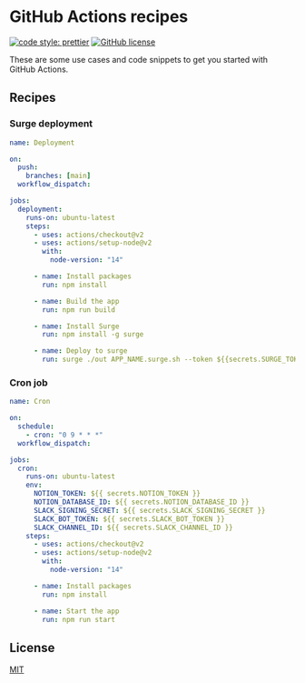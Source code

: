 # GitHub Actions recipes

[![code style: prettier](https://img.shields.io/badge/code_style-prettier-ff69b4.svg)](https://github.com/prettier/prettier)
[![GitHub license](https://img.shields.io/badge/license-MIT-blue.svg)](https://github.com/malcodeman/github-actions-recipes/blob/master/LICENSE)

These are some use cases and code snippets to get you started with GitHub Actions.

## Recipes

### Surge deployment

```yaml
name: Deployment

on:
  push:
    branches: [main]
  workflow_dispatch:

jobs:
  deployment:
    runs-on: ubuntu-latest
    steps:
      - uses: actions/checkout@v2
      - uses: actions/setup-node@v2
        with:
          node-version: "14"

      - name: Install packages
        run: npm install

      - name: Build the app
        run: npm run build

      - name: Install Surge
        run: npm install -g surge

      - name: Deploy to surge
        run: surge ./out APP_NAME.surge.sh --token ${{secrets.SURGE_TOKEN}}
```

### Cron job

```yaml
name: Cron

on:
  schedule:
    - cron: "0 9 * * *"
  workflow_dispatch:

jobs:
  cron:
    runs-on: ubuntu-latest
    env:
      NOTION_TOKEN: ${{ secrets.NOTION_TOKEN }}
      NOTION_DATABASE_ID: ${{ secrets.NOTION_DATABASE_ID }}
      SLACK_SIGNING_SECRET: ${{ secrets.SLACK_SIGNING_SECRET }}
      SLACK_BOT_TOKEN: ${{ secrets.SLACK_BOT_TOKEN }}
      SLACK_CHANNEL_ID: ${{ secrets.SLACK_CHANNEL_ID }}
    steps:
      - uses: actions/checkout@v2
      - uses: actions/setup-node@v2
        with:
          node-version: "14"

      - name: Install packages
        run: npm install

      - name: Start the app
        run: npm run start
```

## License

[MIT](./LICENSE)
